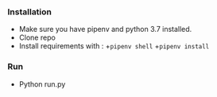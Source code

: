 ### Installation

* Make sure you have pipenv and python 3.7 installed.
* Clone repo
* Install requirements with :
        +`pipenv shell`
        +`pipenv install`

### Run 
* Python run.py

